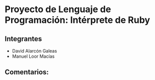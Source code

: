 # Proyecto de Lenguaje de Programación: Intérprete de Ruby

## Integrantes
- David Alarcón Galeas
- Manuel Loor Macías

## Comentarios:

